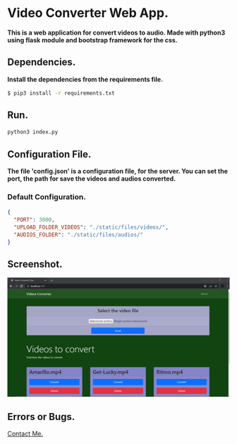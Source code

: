 # Video Converter Web  App.

__This is a web application for convert videos to audio. Made with python3 using flask module and bootstrap framework for the css.__


## Dependencies.

__Install the dependencies from the requirements file.__

```bash
$ pip3 install -r requirements.txt
```

## Run.

```bash
python3 index.py
```

## Configuration File.

__The file 'config.json' is a configuration file, for the server. You can set the port, the path for save the videos and audios converted.__

### Default Configuration.

```json
{
  "PORT": 3000,
  "UPLOAD_FOLDER_VIDEOS": "./static/files/videos/",
  "AUDIOS_FOLDER": "./static/files/audios/"
}
```

## Screenshot.
![screenshot](./doc/screenshot.png)


## Errors or Bugs.
<a href="mailto:eduarygp@gmail.com">Contact Me.</a>
